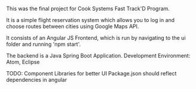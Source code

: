 This was the final project for Cook Systems Fast Track'D Program.

It is a simple flight reservation system which allows you to log in and choose routes between cities using Google Maps API. 

It consists of an Angular JS Frontend, which is run by navigating to the ui folder and running 'npm start'.

The backend is a Java Spring Boot Application.
Development Environment: Atom, Eclipse


TODO: Component Libraries for better UI
      Package.json should reflect dependencies in angular
